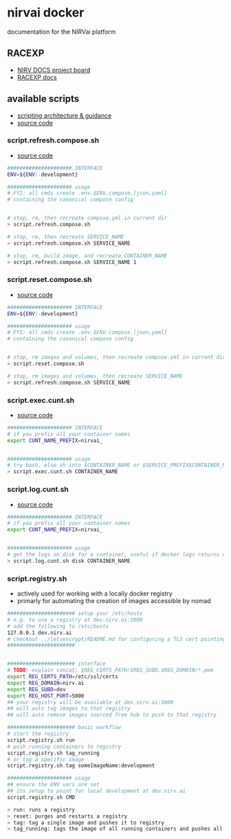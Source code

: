 # nirvai docker

documentation for the NIRVai platform

## RACEXP

- [NIRV DOCS project board](https://github.com/orgs/nirv-ai/projects/6/views/1?filterQuery=repo%3A%22nirv-ai%2Fdocs%22)
- [RACEXP docs](https://github.com/noahehall/theBookOfNoah/blob/master/0current/architectural%20thinking/0racexp.md)

## available scripts

- [scripting architecture & guidance](../scripts/README.md)
- [source code](https://github.com/nirv-ai/scripts/blob/develop/docker)

### script.refresh.compose.sh

- [source code](https://github.com/nirv-ai/scripts/blob/develop/docker/script.refresh.compose.sh)

```sh
##################### INTERFACE
ENV=${ENV:-development}

##################### usage
# FYI: all cmds create .env.$ENV.compose.[json,yaml]
# containing the canonical compose config


# stop, rm, then recreate compose.yml in current dir
> script.refresh.compose.sh

# stop, rm, then recreate SERVICE_NAME
> script.refresh.compose.sh SERVICE_NAME

# stop, rm, build image, and recreate CONTAINER_NAME
> script.refresh.compose.sh SERVICE_NAME 1
```

### script.reset.compose.sh

- [source code](https://github.com/nirv-ai/scripts/blob/develop/docker/script.reset.compose.sh)

```sh
##################### INTERFACE
ENV=${ENV:-development}

##################### usage
# FYI: all cmds create .env.$ENV.compose.[json,yaml]
# containing the canonical compose config


# stop, rm images and volumes, then recreate compose.yml in current dir
> script.reset.compose.sh

# stop, rm images and volumes, then recreate SERVICE_NAME
> script.refresh.compose.sh SERVICE_NAME

```

### script.exec.cunt.sh

- [source code](https://github.com/nirv-ai/scripts/blob/develop/docker/script.exec.cunt.sh)

```sh
##################### INTERFACE
# if you prefix all your container names
export CUNT_NAME_PREFIX=nirvai_


##################### usage
# try bash, else sh into $CONTAINER_NAME or $SERVICE_PREFIX$CONTAINER_NAME
> script.exec.cunt.sh CONTAINER_NAME

```

### script.log.cunt.sh

- [source code](https://github.com/nirv-ai/scripts/blob/develop/docker/script.log.cunt.sh)

```sh
##################### INTERFACE
# if you prefix all your container names
export CUNT_NAME_PREFIX=nirvai_


##################### usage
# get the logs on disk for a container, useful if docker logs returns null
> script.log.cunt.sh disk CONTAINER_NAME

```

### script.registry.sh

- actively used for working with a locally docker registry
- primarly for automating the creation of images accessible by nomad

```sh
###################### setup your /etc/hosts
# e.g. to use a registry at dev.nirv.ai:5000
# add the following to /etc/hosts
127.0.0.1 dev.nirv.ai
# checkout ../letsencrypt/README.md for configuring a TLS cert pointing to dev.nirv.ai
######################


###################### interface
# TODO: explain concat: $REG_CERTS_PATH/$REG_SUBD.$REG_DOMAIN/*.pem
export REG_CERTS_PATH=/etc/ssl/certs
export REG_DOMAIN=nirv.ai
export REG_SUBD=dev
export REG_HOST_PORT=5000
## your registry will be available at dev.nirv.ai:5000
## will auto tag images to that registry
## will auto remove images sourced from hub to push to that registry

###################### basic workflow
# start the registry
script.registry.sh run
# push running containers to registry
script.registry.sh tag_running
# or tag a specific image
script.registry.sh tag someImageName:development

##################### usage
## ensure the ENV vars are set
## its setup to point for local development at dev.nirv.ai
script.registry.sh CMD

> run: runs a registry
> reset: purges and restarts a registry
> tag: tag a single image and pushes it to registry
> tag_running: tags the image of all running containers and pushes all to registry

```
